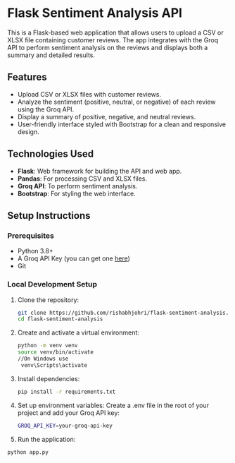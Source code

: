 # Flask Sentiment Analysis API

This is a Flask-based web application that allows users to upload a CSV or XLSX file containing customer reviews. The app integrates with the Groq API to perform sentiment analysis on the reviews and displays both a summary and detailed results.

## Features
- Upload CSV or XLSX files with customer reviews.
- Analyze the sentiment (positive, neutral, or negative) of each review using the Groq API.
- Display a summary of positive, negative, and neutral reviews.
- User-friendly interface styled with Bootstrap for a clean and responsive design.

## Technologies Used
- **Flask**: Web framework for building the API and web app.
- **Pandas**: For processing CSV and XLSX files.
- **Groq API**: To perform sentiment analysis.
- **Bootstrap**: For styling the web interface.

## Setup Instructions

### Prerequisites
- Python 3.8+
- A Groq API Key (you can get one [here](https://console.groq.com/))
- Git

### Local Development Setup

1. Clone the repository:

   ```bash
   git clone https://github.com/rishabhjohri/flask-sentiment-analysis.git
   cd flask-sentiment-analysis
2. Create and activate a virtual environment:
   ```bash
   python -m venv venv
   source venv/bin/activate
   //On Windows use 
    venv\Scripts\activate
3. Install dependencies:
   ```bash
   pip install -r requirements.txt
4. Set up environment variables:
   Create a .env file in the root of your project and add your Groq API key:
    ```bash
    GROQ_API_KEY=your-groq-api-key
5. Run the application:
  ```bash
  python app.py




